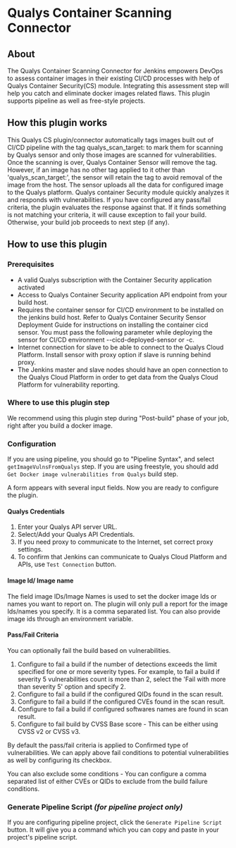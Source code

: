 # Qualys Container Scanning Connector

## About

The Qualys Container Scanning Connector for Jenkins empowers DevOps to assess container images in their existing CI/CD processes with help of Qualys Container Security(CS) module. Integrating this assessment step will help you catch and eliminate docker images related flaws. This plugin supports pipeline as well as free-style projects.

## How this plugin works
This Qualys CS plugin/connector automatically tags images built out of CI/CD pipeline with the tag qualys_scan_target:<image-id> to mark them for scanning by Qualys sensor and only those images are scanned for vulnerabilities. Once the scanning is over, Qualys Container Sensor will remove the tag. However, if an image has no other tag applied to it other than 'qualys_scan_target:<image-id>', the sensor will retain the tag to avoid removal of the image from the host.
The sensor uploads all the data for configured image to the Qualys platform. Qualys container Security module quickly analyzes it and responds with vulnerabilities. If you have configured any pass/fail criteria, the plugin evaluates the response against that. If it finds something is not matching your criteria, it will cause exception to fail your build. Otherwise, your build job proceeds to next step (if any). 

## How to use this plugin

### Prerequisites

* A valid Qualys subscription with the Container Security application activated
* Access to Qualys Container Security application API endpoint from your build host.
* Requires the container sensor for CI/CD environment to be installed on the jenkins build host. Refer to Qualys Container Security Sensor Deployment Guide for instructions on installing the container cicd sensor. You must pass the following parameter while deploying the sensor for CI/CD environment --cicd-deployed-sensor or -c.
* Internet connection for slave to be able to connect to the Qualys Cloud Platform. Install sensor with proxy option if slave is running behind proxy. 
* The Jenkins master and slave nodes should have an open connection to the Qualys Cloud Platform in order to get data from the Qualys Cloud Platform for vulnerability reporting.

### Where to use this plugin step

We recommend using this plugin step during "Post-build" phase of your job, right after you build a docker image. 

### Configuration

If you are using pipeline, you should go to "Pipeline Syntax", and select `getImageVulnsFromQualys` step.
If you are using freestyle, you should add `Get Docker image vulnerabilities from Qualys` build step.

A form appears with several input fields. Now you are ready to configure the plugin. 

#### Qualys Credentials

1. Enter your Qualys API server URL. 
2. Select/Add your Qualys API Credentials.
3. If you need proxy to communicate to the Internet, set correct proxy settings. 
4. To confirm that Jenkins can communicate to Qualys Cloud Platform and APIs, use `Test Connection` button.

#### Image Id/ Image name

The field image IDs/Image Names is used to set the docker image Ids or names you want to report on. The plugin will only pull a report for the image Ids/names you specify. It is a comma separated list. You can also provide image ids through an environment variable.  

#### Pass/Fail Criteria

You can optionally fail the build based on vulnerabilities. 

1. Configure to fail a build if the number of detections exceeds the limit specified for one or more severity types. For example, to fail a build if severity 5 vulnerabilities count is more than 2, select the 'Fail with more than severity 5' option and specify 2.
2. Configure to fail a build if the configured QIDs found in the scan result.
3. Configure to fail a build if the configured CVEs found in the scan result.
4. Configure to fail a build if configured softwares names are found in scan result.
5. Configure to fail build by CVSS Base score - This can be either using CVSS v2 or CVSS v3.

By default the pass/fail criteria is applied to Confirmed type of vulnerabilities. We can apply above fail conditions to potential vulnerabilities as well by configuring its checkbox.

You can also exclude some conditions - You can configure a comma separated list of either CVEs or QIDs to exclude from the build failure conditions.

### Generate Pipeline Script *(for pipeline project only)*

If you are configuring pipeline project, click the `Generate Pipeline Script` button. It will give you a command which you can copy and paste in your project's pipeline script. 
